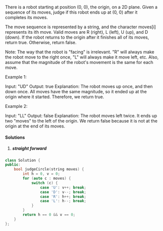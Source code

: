 There is a robot starting at position (0, 0), the origin, on a 2D plane. Given a sequence of its moves, judge if this robot ends up at (0, 0) after it completes its moves.

The move sequence is represented by a string, and the character moves[i] represents its ith move. Valid moves are R (right), L (left), U (up), and D (down). If the robot returns to the origin after it finishes all of its moves, return true. Otherwise, return false.

Note: The way that the robot is "facing" is irrelevant. "R" will always make the robot move to the right once, "L" will always make it move left, etc. Also, assume that the magnitude of the robot's movement is the same for each move.

Example 1:

Input: "UD"
Output: true 
Explanation: The robot moves up once, and then down once. All moves have the same magnitude, so it ended up at the origin where it started. Therefore, we return true.
 

Example 2:

Input: "LL"
Output: false
Explanation: The robot moves left twice. It ends up two "moves" to the left of the origin. We return false because it is not at the origin at the end of its moves.

#### Solutions


1. ##### straight forward

```c++
class Solution {
public:
    bool judgeCircle(string moves) {
        int h = 0, v = 0;
        for (auto c : moves) {
            switch (c) {
                case 'U': v++; break;
                case 'D': v--; break;
                case 'R': h++; break;
                case 'L': h--; break; 
            }
        }
        return h == 0 && v == 0;
    }
};
```